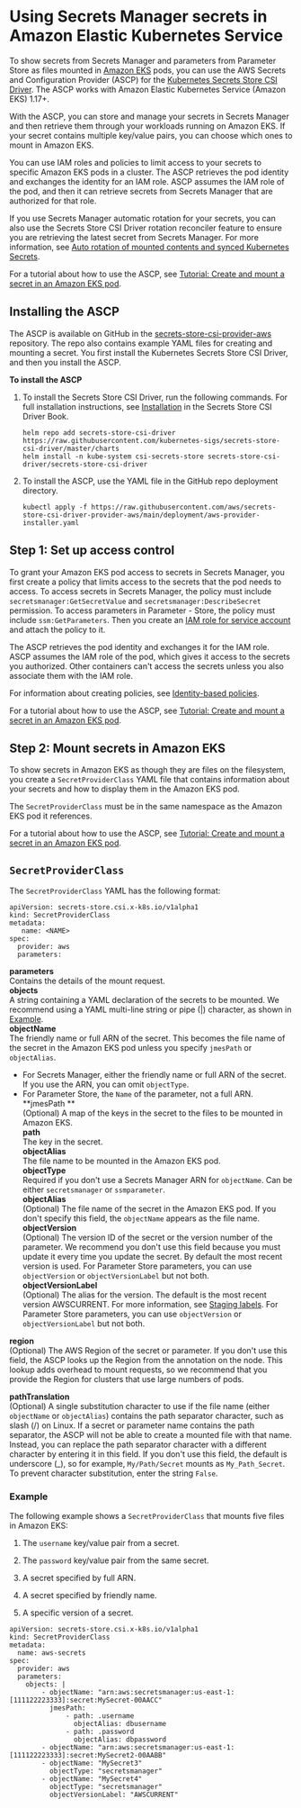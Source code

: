 # Using Secrets Manager secrets in Amazon Elastic Kubernetes Service<a name="integrating_csi_driver"></a>

To show secrets from Secrets Manager and parameters from Parameter Store as files mounted in [Amazon EKS](https://docs.aws.amazon.com/eks/latest/userguide/what-is-eks.html) pods, you can use the AWS Secrets and Configuration Provider \(ASCP\) for the [Kubernetes Secrets Store CSI Driver](https://secrets-store-csi-driver.sigs.k8s.io/)\. The ASCP works with Amazon Elastic Kubernetes Service \(Amazon EKS\) 1\.17\+\.

With the ASCP, you can store and manage your secrets in Secrets Manager and then retrieve them through your workloads running on Amazon EKS\. If your secret contains multiple key/value pairs, you can choose which ones to mount in Amazon EKS\.

You can use IAM roles and policies to limit access to your secrets to specific Amazon EKS pods in a cluster\. The ASCP retrieves the pod identity and exchanges the identity for an IAM role\. ASCP assumes the IAM role of the pod, and then it can retrieve secrets from Secrets Manager that are authorized for that role\.

If you use Secrets Manager automatic rotation for your secrets, you can also use the Secrets Store CSI Driver rotation reconciler feature to ensure you are retrieving the latest secret from Secrets Manager\. For more information, see [Auto rotation of mounted contents and synced Kubernetes Secrets](https://secrets-store-csi-driver.sigs.k8s.io/topics/secret-auto-rotation.html)\.

For a tutorial about how to use the ASCP, see [Tutorial: Create and mount a secret in an Amazon EKS pod](integrating_csi_driver_tutorial.md)\.

## Installing the ASCP<a name="integrating_csi_driver_install"></a>

The ASCP is available on GitHub in the [secrets\-store\-csi\-provider\-aws](https://github.com/aws/secrets-store-csi-driver-provider-aws) repository\. The repo also contains example YAML files for creating and mounting a secret\. You first install the Kubernetes Secrets Store CSI Driver, and then you install the ASCP\.

**To install the ASCP**

1. To install the Secrets Store CSI Driver, run the following commands\. For full installation instructions, see [Installation](https://secrets-store-csi-driver.sigs.k8s.io/getting-started/installation.html) in the Secrets Store CSI Driver Book\.

   ```
   helm repo add secrets-store-csi-driver https://raw.githubusercontent.com/kubernetes-sigs/secrets-store-csi-driver/master/charts
   helm install -n kube-system csi-secrets-store secrets-store-csi-driver/secrets-store-csi-driver
   ```

1. To install the ASCP, use the YAML file in the GitHub repo deployment directory\.

   ```
   kubectl apply -f https://raw.githubusercontent.com/aws/secrets-store-csi-driver-provider-aws/main/deployment/aws-provider-installer.yaml
   ```

## Step 1: Set up access control<a name="integrating_csi_driver_access"></a>

To grant your Amazon EKS pod access to secrets in Secrets Manager, you first create a policy that limits access to the secrets that the pod needs to access\. To access secrets in Secrets Manager, the policy must include `secretsmanager:GetSecretValue` and `secretsmanager:DescribeSecret` permission\. To access parameters in Parameter \- Store, the policy must include `ssm:GetParameters`\. Then you create an [IAM role for service account](https://docs.aws.amazon.com/eks/latest/userguide/iam-roles-for-service-accounts.html) and attach the policy to it\.

The ASCP retrieves the pod identity and exchanges it for the IAM role\. ASCP assumes the IAM role of the pod, which gives it access to the secrets you authorized\. Other containers can't access the secrets unless you also associate them with the IAM role\. 

For information about creating policies, see [Identity\-based policies](auth-and-access_identity-based-policies.md)\.

For a tutorial about how to use the ASCP, see [Tutorial: Create and mount a secret in an Amazon EKS pod](integrating_csi_driver_tutorial.md)\.

## Step 2: Mount secrets in Amazon EKS<a name="integrating_csi_driver_mount"></a>

To show secrets in Amazon EKS as though they are files on the filesystem, you create a `SecretProviderClass` YAML file that contains information about your secrets and how to display them in the Amazon EKS pod\. 

The `SecretProviderClass` must be in the same namespace as the Amazon EKS pod it references\. 

For a tutorial about how to use the ASCP, see [Tutorial: Create and mount a secret in an Amazon EKS pod](integrating_csi_driver_tutorial.md)\.

## `SecretProviderClass`<a name="integrating_csi_driver_SecretProviderClass"></a>

The `SecretProviderClass` YAML has the following format:

```
apiVersion: secrets-store.csi.x-k8s.io/v1alpha1
kind: SecretProviderClass
metadata:
   name: <NAME>
spec:
  provider: aws
  parameters:
```

**parameters**  
Contains the details of the mount request\.    
**objects**  
A string containing a YAML declaration of the secrets to be mounted\. We recommend using a YAML multi\-line string or pipe \(\|\) character, as shown in [Example](#integrating_csi_driver_example)\.    
**objectName**  
The friendly name or full ARN of the secret\. This becomes the file name of the secret in the Amazon EKS pod unless you specify `jmesPath` or `objectAlias`\.   
+ For Secrets Manager, either the friendly name or full ARN of the secret\. If you use the ARN, you can omit `objectType`\.
+ For Parameter Store, the `Name` of the parameter, not a full ARN\.  
**jmesPath **  
\(Optional\) A map of the keys in the secret to the files to be mounted in Amazon EKS\.    
**path**  
The key in the secret\.  
**objectAlias**  
The file name to be mounted in the Amazon EKS pod\.  
**objectType**  
Required if you don't use a Secrets Manager ARN for `objectName`\. Can be either `secretsmanager` or `ssmparameter`\.  
**objectAlias**  
\(Optional\) The file name of the secret in the Amazon EKS pod\. If you don't specify this field, the `objectName` appears as the file name\.  
**objectVersion**  
\(Optional\) The version ID of the secret or the version number of the parameter\. We recommend you don't use this field because you must update it every time you update the secret\. By default the most recent version is used\. For Parameter Store parameters, you can use `objectVersion` or `objectVersionLabel` but not both\.  
**objectVersionLabel**  
\(Optional\) The alias for the version\. The default is the most recent version AWSCURRENT\. For more information, see [Staging labels](getting-started.md#term_staging-label)\. For Parameter Store parameters, you can use `objectVersion` or `objectVersionLabel` but not both\.

**region**  
\(Optional\) The AWS Region of the secret or parameter\. If you don't use this field, the ASCP looks up the Region from the annotation on the node\. This lookup adds overhead to mount requests, so we recommend that you provide the Region for clusters that use large numbers of pods\.

**pathTranslation**  
\(Optional\) A single substitution character to use if the file name \(either `objectName` or `objectAlias`\) contains the path separator character, such as slash \(/\) on Linux\. If a secret or parameter name contains the path separator, the ASCP will not be able to create a mounted file with that name\. Instead, you can replace the path separator character with a different character by entering it in this field\. If you don't use this field, the default is underscore \(\_\), so for example, `My/Path/Secret` mounts as `My_Path_Secret`\.   
To prevent character substitution, enter the string `False`\.

### Example<a name="integrating_csi_driver_example"></a>

The following example shows a `SecretProviderClass` that mounts five files in Amazon EKS:

1. The `username` key/value pair from a secret\.

1. The `password` key/value pair from the same secret\.

1. A secret specified by full ARN\.

1. A secret specified by friendly name\.

1. A specific version of a secret\.

```
apiVersion: secrets-store.csi.x-k8s.io/v1alpha1
kind: SecretProviderClass
metadata:
  name: aws-secrets
spec:
  provider: aws
  parameters:
    objects: |
        - objectName: "arn:aws:secretsmanager:us-east-1:[111122223333]:secret:MySecret-00AACC"
          jmesPath: 
              - path: .username
                objectAlias: dbusername
              - path: .password
                objectAlias: dbpassword
        - objectName: "arn:aws:secretsmanager:us-east-1:[111122223333]:secret:MySecret2-00AABB"
        - objectName: "MySecret3"
          objectType: "secretsmanager"
        - objectName: "MySecret4"
          objectType: "secretsmanager"
          objectVersionLabel: "AWSCURRENT"
```